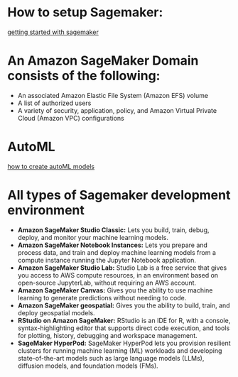 # How to setup Sagemaker:

[getting started with sagemaker](https://docs.aws.amazon.com/sagemaker/latest/dg/gs.html)

# An Amazon SageMaker Domain consists of the following:

* An associated Amazon Elastic File System (Amazon EFS) volume
* A list of authorized users
* A variety of security, application, policy, and Amazon Virtual Private Cloud (Amazon VPC) configurations

# AutoML
[how to create autoML models](https://docs.aws.amazon.com/sagemaker/latest/dg/autopilot-automate-model-development.html)

# All types of Sagemaker development environment
 * **Amazon SageMaker Studio Classic:** Lets you build, train, debug, deploy, and monitor your machine learning models.
 * **Amazon SageMaker Notebook Instances:** Lets you prepare and process data, and train and deploy machine learning models from a compute instance running the Jupyter Notebook application.
 * **Amazon SageMaker Studio Lab:** Studio Lab is a free service that gives you access to AWS compute resources, in an environment based on open-source JupyterLab, without requiring an AWS account.
 * **Amazon SageMaker Canvas:** Gives you the ability to use machine learning to generate predictions without needing to code.
 * **Amazon SageMaker geospatial:** Gives you the ability to build, train, and deploy geospatial models.
 * **RStudio on Amazon SageMaker:** RStudio is an IDE for R, with a console, syntax-highlighting editor that supports direct code execution, and tools for plotting, history, debugging and workspace management.
 * **SageMaker HyperPod:** SageMaker HyperPod lets you provision resilient clusters for running machine learning (ML) workloads and developing state-of-the-art models such as large language models (LLMs), diffusion models, and foundation models (FMs).

